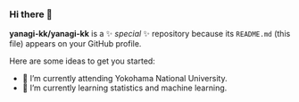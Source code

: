 ### Hi there 👋


**yanagi-kk/yanagi-kk** is a ✨ _special_ ✨ repository because its `README.md` (this file) appears on your GitHub profile.

Here are some ideas to get you started:

- 🔭 I’m currently attending Yokohama National University.
- 🌱 I’m currently learning statistics and machine learning.

